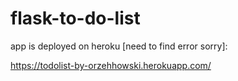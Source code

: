 # flask-to-do-list

app is deployed on heroku [need to find error sorry]:

https://todolist-by-orzehhowski.herokuapp.com/
